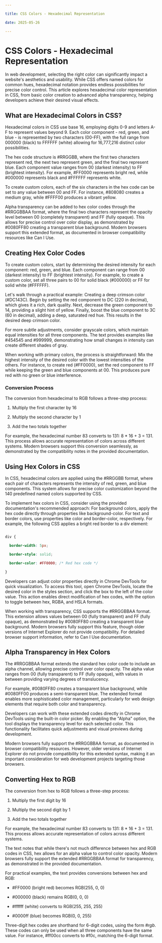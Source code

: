 ```yaml
---

title: CSS Colors - Hexadecimal Representation

date: 2025-05-26

---
```



# CSS Colors - Hexadecimal Representation

In web development, selecting the right color can significantly impact a website's aesthetics and usability. While CSS offers named colors for common hues, hexadecimal notation provides endless possibilities for precise color control. This article explores hexadecimal color representation in CSS, from basic color creation to advanced alpha transparency, helping developers achieve their desired visual effects.


## What are Hexadecimal Colors in CSS?

Hexadecimal colors in CSS use base 16, employing digits 0-9 and letters A-F to represent values beyond 9. Each color component - red, green, and blue - is represented by two characters (00-FF), with the full range from 000000 (black) to FFFFFF (white) allowing for 16,777,216 distinct color possibilities.

The hex code structure is #RRGGBB, where the first two characters represent red, the next two represent green, and the final two represent blue. Each component value ranges from 00 (darkest intensity) to FF (brightest intensity). For example, #FF0000 represents bright red, while #000000 represents black and #FFFFFF represents white.

To create custom colors, each of the six characters in the hex code can be set to any value between 00 and FF. For instance, #808080 creates a medium gray, while #FFFF00 produces a vibrant yellow.

Alpha transparency can be added to hex color codes through the #RRGGBBAA format, where the final two characters represent the opacity level between 00 (completely transparent) and FF (fully opaque). This allows for precise control over color display, as demonstrated by #0080FF80 creating a transparent blue background. Modern browsers support this extended format, as documented in browser compatibility resources like Can I Use.


## Creating Hex Color Codes

To create custom colors, start by determining the desired intensity for each component: red, green, and blue. Each component can range from 00 (darkest intensity) to FF (brightest intensity). For example, to create a custom color, set all three pairs to 00 for solid black (#000000) or FF for solid white (#FFFFFF).

Let's walk through a practical example: Creating a deep crimson color (#DC143C). Begin by setting the red component to DC (220 in decimal), which gives it a rich, dark quality. Next, decrease the green component to 14, providing a slight hint of yellow. Finally, boost the blue component to 3C (60 in decimal), adding a deep, saturated red hue. This results in the desired deep crimson color.

For more subtle adjustments, consider grayscale colors, which maintain equal intensities for all three components. The text provides examples like #454545 and #999999, demonstrating how small changes in intensity can create different shades of gray.

When working with primary colors, the process is straightforward: Mix the highest intensity of the desired color with the lowest intensities of the others. For instance, to create red (#FF0000), set the red component to FF while keeping the green and blue components at 00. This produces pure red with no green or blue interference.


### Conversion Process

The conversion from hexadecimal to RGB follows a three-step process:

1. Multiply the first character by 16

2. Multiply the second character by 1

3. Add the two totals together

For example, the hexadecimal number 83 converts to 131: 8 * 16 + 3 = 131. This process allows accurate representation of colors across different systems. Modern browsers support this conversion seamlessly, as demonstrated by the compatibility notes in the provided documentation.


## Using Hex Colors in CSS

In CSS, hexadecimal colors are applied using the #RRGGBB format, where each pair of characters represents the intensity of red, green, and blue components. This system allows for precise color customization beyond the 140 predefined named colors supported by CSS.

To implement hex colors in CSS, consider using the provided documentation's recommended approach: For background colors, apply the hex code directly through properties like background-color. For text and border colors, use properties like color and border-color, respectively. For example, the following CSS applies a bright red border to a div element:

```css

div {

  border-width: 5px;

  border-style: solid;

  border-color: #FF0000; /* Red hex code */

}

```

Developers can adjust color properties directly in Chrome DevTools for quick visualization. To access this tool, open Chrome DevTools, locate the desired color in the styles section, and click the box to the left of the color value. This action enables direct modification of hex codes, with the option to toggle between hex, RGBA, and HSLA formats.

When working with transparency, CSS supports the #RRGGBBAA format. This extension allows values between 00 (fully transparent) and FF (fully opaque), as demonstrated by #0080FF80 creating a transparent blue background. Modern browsers fully support this feature, though older versions of Internet Explorer do not provide compatibility. For detailed browser support information, refer to Can I Use documentation.


## Alpha Transparency in Hex Colors

The #RRGGBBAA format extends the standard hex color code to include an alpha channel, allowing precise control over color opacity. The alpha value ranges from 00 (fully transparent) to FF (fully opaque), with values in between providing varying degrees of translucency.

For example, #0080FF80 creates a transparent blue background, while #0080FF00 produces a semi-transparent blue. The extended format enables more sophisticated color management, particularly for web design elements that require both color and transparency.

Developers can work with these extended codes directly in Chrome DevTools using the built-in color picker. By enabling the "Alpha" option, the tool displays the transparency level for each selected color. This functionality facilitates quick adjustments and visual previews during development.

Modern browsers fully support the #RRGGBBAA format, as documented in browser compatibility resources. However, older versions of Internet Explorer do not provide compatibility for this extended syntax, making it an important consideration for web development projects targeting those browsers.


## Converting Hex to RGB

The conversion from hex to RGB follows a three-step process:

1. Multiply the first digit by 16

2. Multiply the second digit by 1

3. Add the two totals together

For example, the hexadecimal number 83 converts to 131: 8 * 16 + 3 = 131. This process allows accurate representation of colors across different systems.

The text notes that while there's not much difference between hex and RGB codes in CSS, hex allows for an alpha value to control color opacity. Modern browsers fully support the extended #RRGGBBAA format for transparency, as demonstrated in the provided documentation.

For practical examples, the text provides conversions between hex and RGB:

- #FF0000 (bright red) becomes RGB(255, 0, 0)

- #000000 (black) remains RGB(0, 0, 0)

- #ffffff (white) converts to RGB(255, 255, 255)

- #0000ff (blue) becomes RGB(0, 0, 255)

Three-digit hex codes are shorthand for 6-digit codes, using the form #_rgb_. These codes can only be used when all three components have the same value. For instance, #ff00cc converts to #f0c, matching the 6-digit format.

